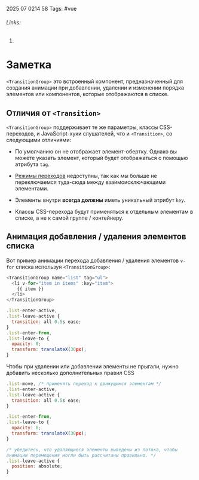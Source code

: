 2025 07 0214 58
Tags: #vue 
###### Links: 
1) 
# Заметка
`<TransitionGroup>` это встроенный компонент, предназначенный для создания анимации при добавлении, удалении и изменении порядка элементов или компонентов, которые отображаются в списке.
## Отличия от `<Transition>`[​](https://ru.vuejs.org/guide/built-ins/transition-group.html#differences-from-transition)

`<TransitionGroup>` поддерживает те же параметры, классы CSS-переходов, и JavaScript-хуки слушателей, что и `<Transition>`, со следующими отличиями:

- По умолчанию он не отображает элемент-обертку. Однако вы можете указать элемент, который будет отображаться с помощью атрибута `tag`.
    
- [Режимы переходов](https://ru.vuejs.org/guide/built-ins/transition.html#transition-modes) недоступны, так как мы больше не переключаемся туда-сюда между взаимоисключающими элементами.
    
- Элементы внутри **всегда должны** иметь уникальный атрибут `key`.
    
- Классы CSS-перехода будут применяться к отдельным элементам в списке, а не к самой группе / контейнеру.

## Анимация добавления / удаления элементов списка
Вот пример анимации перехода добавления / удаления элементов `v-for` списка используя `<TransitionGroup>`:
```js
<TransitionGroup name="list" tag="ul">
  <li v-for="item in items" :key="item">
    {{ item }}
  </li>
</TransitionGroup>
```

```js
.list-enter-active,
.list-leave-active {
  transition: all 0.5s ease;
}
.list-enter-from,
.list-leave-to {
  opacity: 0;
  transform: translateX(30px);
}
```
Чтобы при удалении или добавлении элементы не прыгали, нужно добавить несколько дополнительных правил CSS
```js
.list-move, /* применять переход к движущимся элементам */
.list-enter-active,
.list-leave-active {
  transition: all 0.5s ease;
}

.list-enter-from,
.list-leave-to {
  opacity: 0;
  transform: translateX(30px);
}

/* убедитесь, что удаляющиеся элементы выведены из потока, чтобы 
анимации перемещения могли быть рассчитаны правильно. */
.list-leave-active {
  position: absolute;
}
```